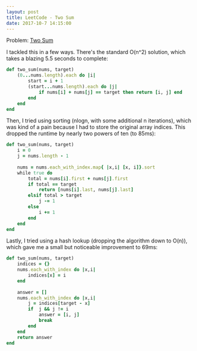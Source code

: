 ```yaml
---
layout: post
title: LeetCode - Two Sum
date: 2017-10-7 14:15:00
---
```


Problem: [Two Sum](https://leetcode.com/problems/two-sum/description/)

I tackled this in a few ways. There's the standard O(n^2) solution, which takes a blazing 5.5 seconds to complete:

```ruby
def two_sum(nums, target)
    (0...nums.length).each do |i|
        start = i + 1
        (start...nums.length).each do |j|
            if nums[i] + nums[j] == target then return [i, j] end
        end
    end
end
```

Then, I tried using sorting (nlogn, with some additional n iterations), which was kind of a pain because I had to store the original array indices. This dropped the runtime by nearly two powers of ten (to 85ms):

```ruby
def two_sum(nums, target)
    i = 0
    j = nums.length - 1
    
    nums = nums.each_with_index.map{ |x,i| [x, i]}.sort
    while true do
        total = nums[i].first + nums[j].first
        if total == target
            return [nums[i].last, nums[j].last]
        elsif total > target
            j -= 1
        else
            i += 1
        end
    end
end
```

Lastly, I tried using a hash lookup (dropping the algorithm down to O(n)), which gave me a small but noticeable improvement to 69ms:

```ruby
def two_sum(nums, target)
    indices = {}
    nums.each_with_index do |x,i|
        indices[x] = i
    end
    
    answer = []
    nums.each_with_index do |x,i|
        j = indices[target - x]
        if  j && j != i
            answer = [i, j]
            break
        end
    end
    return answer
end
```
